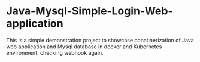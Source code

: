 # Java-Mysql-Simple-Login-Web-application

This is a simple demonstration project to showcase conatinerization of Java web application and Mysql database in docker and Kubernetes environment.
checking webhook again.



